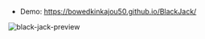 - Demo: https://bowedkinkajou50.github.io/BlackJack/

![black-jack-preview](https://user-images.githubusercontent.com/78777681/163043266-b2232ed5-23e6-4550-9ed1-809c68ffa96b.png)
